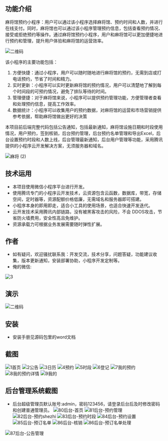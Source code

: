 ## 功能介绍 
麻将馆预约小程序：用户可以通过该小程序选择麻将馆、预约时间和人数，并进行在线支付。同时，麻将馆也可以通过该小程序管理预约信息，包括查看预约情况、接受或拒绝预约等操作。通过麻将馆预约小程序，用户和麻将馆可以更加便捷地进行预约和管理，提升用户体验和麻将馆的运营效率。 

![二维码](https://github.com/awenjianying/WeMajiang/assets/101682044/31123a8e-16ca-4978-9fed-c17bd0ef65a7)

该小程序的主要功能包括：
1. 方便快捷：通过小程序，用户可以随时随地进行麻将馆的预约，无需到店或打电话预约，节省了时间和精力。 
2. 实时更新：小程序可以实时更新麻将馆的预约情况，用户可以清楚地了解到每个时间段的可预约情况，避免了排队等待的时间。 
3. 管理便捷：对于麻将馆来说，小程序可以提供预约管理功能，方便管理者查看和处理预约信息，提高工作效率。  
4. 数据统计：小程序可以收集用户的预约数据，对麻将馆的运营和市场营销提供参考依据，帮助麻将馆做出更好的决策 

本项目前后端完整代码包括公告通知，包括最新通知，麻将馆设施日期和时段使用情况，用户预约，签到核销，后台预约管理，后台预约名单管理和导出Excel，后台设置预约时段和人数上线，后台管理最新通知，后台用户管理等功能，采用腾讯提供的小程序云开发解决方案，无须服务器和域名。
 
![麻将 (2)](https://github.com/awenjianying/WeMajiang/assets/101682044/6de26016-725b-43ef-8730-d6611f81dfc2)


## 技术运用
- 本项目使用微信小程序平台进行开发。
- 使用腾讯专门的小程序云开发技术，云资源包含云函数，数据库，带宽，存储空间，定时器等，资源配额价格低廉，无需域名和服务器即可搭建。
- 小程序本身的即用即走，适合小工具的使用场景，也适合快速开发迭代。
- 云开发技术采用腾讯内部链路，没有被黑客攻击的风险，不会 DDOS攻击，节省防火墙费用，安全性高且免维护。
- 资源承载力可根据业务发展需要随时弹性扩展。  



## 作者
- 如有疑问，欢迎骚扰联系我：开发交流，技术分享，问题答疑，功能建议收集，版本更新通知，安装部署协助，小程序开发定制等。
- 俺的微信: 
 
![3](https://github.com/awenjianying/WeMajiang/assets/101682044/88e3a5f2-b6d3-4c9c-945d-c0b7fe9f1e10)



## 演示 
 ![二维码](https://github.com/awenjianying/WeMajiang/assets/101682044/31123a8e-16ca-4978-9fed-c17bd0ef65a7)

## 安装

- 安装手册见源码包里的word文档
 


## 截图
![1首页](https://github.com/awenjianying/WeMajiang/assets/101682044/944702e6-e2ed-4cc1-9267-634ec2367323)
![2公告](https://github.com/awenjianying/WeMajiang/assets/101682044/636a6f9e-21ef-4a39-a494-37bb919d6597)
![3日历](https://github.com/awenjianying/WeMajiang/assets/101682044/18d7947f-3215-40f6-9c90-b507f6cc586c)
![4预约](https://github.com/awenjianying/WeMajiang/assets/101682044/1b5b0afd-82a3-4afd-90e5-d4689eb21536)
![5时段](https://github.com/awenjianying/WeMajiang/assets/101682044/6fb4063b-12ab-40ca-8db6-426679bf530c)
![6登记](https://github.com/awenjianying/WeMajiang/assets/101682044/aa53fc29-824e-483e-bfe4-019f8e95ac6e)
![7我的预约](https://github.com/awenjianying/WeMajiang/assets/101682044/1c8fb2eb-8b4b-4324-be4e-af61746b0c4c)
![8我的预约详情](https://github.com/awenjianying/WeMajiang/assets/101682044/effb0a96-f1af-4d73-ab96-d8d72bf272e9)
![9我的](https://github.com/awenjianying/WeMajiang/assets/101682044/263eaf66-200b-43a0-97ab-94dd55fcda51)
 

 

## 后台管理系统截图 
- 后台超级管理员默认账号:admin，密码123456，请登录后台后及时修改密码和创建普通管理员。
![80后台-首页](https://github.com/awenjianying/WeMajiang/assets/101682044/d079aba6-2295-41b8-b3ca-7b77049a75c8)
![81后台-预约管理](https://github.com/awenjianying/WeMajiang/assets/101682044/4206fa91-925a-478f-8770-ac6f99488b14)
![82后台-预约shezhi](https://github.com/awenjianying/WeMajiang/assets/101682044/f4481f6d-d737-4ce4-abd2-041400dfcd4b)
![83后台-预约时段](https://github.com/awenjianying/WeMajiang/assets/101682044/ebf21177-90df-41d6-8152-2e620bd9e2b5)
![84后台-预约设置](https://github.com/awenjianying/WeMajiang/assets/101682044/ce2cee4e-5933-45cc-b301-f3e424c4724d)
![85后台-预订名单](https://github.com/awenjianying/WeMajiang/assets/101682044/4b6b19cb-6900-46ed-a01b-67ff8d9e9acf)
![86后台-核销](https://github.com/awenjianying/WeMajiang/assets/101682044/c83de1bb-8827-4df5-a907-5d67cb90b8d7)
![86后台-预订名单处理](https://github.com/awenjianying/WeMajiang/assets/101682044/c11f29d3-69b3-41ac-ac1b-619b3a672063)

![87后台-公告管理](https://github.com/awenjianying/WeMajiang/assets/101682044/0f88ddcc-3220-45f1-a4a1-6e9fe83a2d68)







